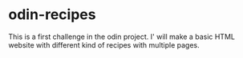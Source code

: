 # odin-recipes
This is a first challenge in the odin project. I' will make a basic HTML website with different kind of recipes with multiple pages.